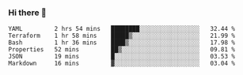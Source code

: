 ### Hi there 👋


<!--START_SECTION:waka-->

```text
YAML         2 hrs 54 mins   ████████░░░░░░░░░░░░░░░░░   32.44 %
Terraform    1 hr 58 mins    █████▒░░░░░░░░░░░░░░░░░░░   21.99 %
Bash         1 hr 36 mins    ████▒░░░░░░░░░░░░░░░░░░░░   17.98 %
Properties   52 mins         ██▒░░░░░░░░░░░░░░░░░░░░░░   09.81 %
JSON         19 mins         █░░░░░░░░░░░░░░░░░░░░░░░░   03.53 %
Markdown     16 mins         ▓░░░░░░░░░░░░░░░░░░░░░░░░   03.04 %
```

<!--END_SECTION:waka-->

<!--
**ssrahul96/ssrahul96** is a ✨ _special_ ✨ repository because its `README.md` (this file) appears on your GitHub profile.

Here are some ideas to get you started:

- 🔭 I’m currently working on ...
- 🌱 I’m currently learning ...
- 👯 I’m looking to collaborate on ...
- 🤔 I’m looking for help with ...
- 💬 Ask me about ...
- 📫 How to reach me: ...
- 😄 Pronouns: ...
- ⚡ Fun fact: ...
-->
